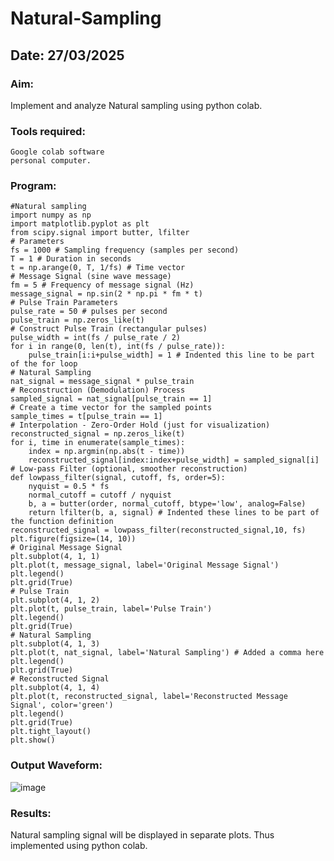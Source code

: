 # Natural-Sampling
## Date: 27/03/2025
### Aim:
Implement and analyze Natural sampling using python colab.
### Tools required:
    Google colab software
    personal computer.
### Program:
```
#Natural sampling
import numpy as np
import matplotlib.pyplot as plt
from scipy.signal import butter, lfilter
# Parameters
fs = 1000 # Sampling frequency (samples per second)
T = 1 # Duration in seconds
t = np.arange(0, T, 1/fs) # Time vector
# Message Signal (sine wave message)
fm = 5 # Frequency of message signal (Hz)
message_signal = np.sin(2 * np.pi * fm * t)
# Pulse Train Parameters
pulse_rate = 50 # pulses per second
pulse_train = np.zeros_like(t)
# Construct Pulse Train (rectangular pulses)
pulse_width = int(fs / pulse_rate / 2)
for i in range(0, len(t), int(fs / pulse_rate)):
    pulse_train[i:i+pulse_width] = 1 # Indented this line to be part of the for loop
# Natural Sampling
nat_signal = message_signal * pulse_train
# Reconstruction (Demodulation) Process
sampled_signal = nat_signal[pulse_train == 1]
# Create a time vector for the sampled points
sample_times = t[pulse_train == 1]
# Interpolation - Zero-Order Hold (just for visualization)
reconstructed_signal = np.zeros_like(t)
for i, time in enumerate(sample_times):
    index = np.argmin(np.abs(t - time))
    reconstructed_signal[index:index+pulse_width] = sampled_signal[i]
# Low-pass Filter (optional, smoother reconstruction)
def lowpass_filter(signal, cutoff, fs, order=5):
    nyquist = 0.5 * fs
    normal_cutoff = cutoff / nyquist
    b, a = butter(order, normal_cutoff, btype='low', analog=False)
    return lfilter(b, a, signal) # Indented these lines to be part of the function definition
reconstructed_signal = lowpass_filter(reconstructed_signal,10, fs)
plt.figure(figsize=(14, 10))
# Original Message Signal
plt.subplot(4, 1, 1)
plt.plot(t, message_signal, label='Original Message Signal')
plt.legend()
plt.grid(True)
# Pulse Train
plt.subplot(4, 1, 2)
plt.plot(t, pulse_train, label='Pulse Train')
plt.legend()
plt.grid(True)
# Natural Sampling
plt.subplot(4, 1, 3)
plt.plot(t, nat_signal, label='Natural Sampling') # Added a comma here
plt.legend()
plt.grid(True)
# Reconstructed Signal
plt.subplot(4, 1, 4)
plt.plot(t, reconstructed_signal, label='Reconstructed Message Signal', color='green')
plt.legend()
plt.grid(True)
plt.tight_layout()
plt.show()
```
### Output Waveform:
![image](https://github.com/user-attachments/assets/262d55d2-b170-4b63-a098-50510db0439b)

### Results:
Natural sampling signal will be displayed in separate plots. Thus implemented using python colab.
